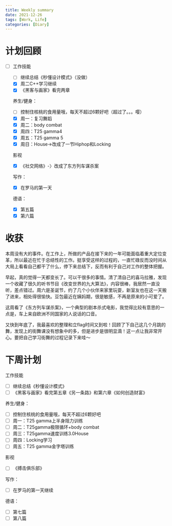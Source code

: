 ```yaml
---
title: Weekly summary
date: 2021-12-26
tags: [Work, Life]
categories: [Diary]
---
```


# 计划回顾

- [ ] 工作技能
  
  - [ ] 继续总结《秒懂设计模式》（没做）
  - [x] 周二C++学习继续
  - [x] 《黑客与画家》看完两章
  
  养生/健身：
  
  - [ ] 控制住核桃的食用量哦，每天不超过6颗好吧（超过了。。。嘤）
  - [x] 周一：复习舞蹈
  - [x] 周二：body combat
  - [x] 周四：T25 gamma4
  - [x] 周五：T25 gamma 5
  - [x] 周日：House->改成了一节Hiphop和Locking
  
  影视
  
  - [x] 《社交网络》-〉改成了东方列车谋杀案
  
  写作：
  
  - [x] 在罗马的第一天
  
  德语：
  
  - [x] 第五篇
  - [x] 第六篇

# 收获

本周没有大的事件。在工作上，所做的产品在接下来的一年可能面临着重大定位变革，所以最近在忙于总结性的工作。挺享受这样的过程的，一直忙碌反而没时间从大局上看看自己都干了什么，停下来总结下，反而有利于自己对工作的整体把握。

早起，真的觉得一天都变长了。可以干很多的事情。清了清自己的喜马拉雅，发现一个收藏了很久的听书节目《改变世界的九大算法》，内容很棒，我居然一直没听，差点错过。周六是圣诞节，约了几个小伙伴来家里玩耍，新室友也在这一天搬了进来，相处得很愉快。豆包最近在姨妈期，很是敏感，不再是原来的小可爱了。

这周看了《东方列车谋杀案》，一个典型的剧本杀式电影，我觉得比较有意思的一点是，车上来自欧洲不同国家的人说话的口音。

又快到年底了，我最喜欢的整理和立flag时间又到啦！回顾了下自己这几个月跳的舞，发现上的街舞课没有想象中的多，但是进步是很明显滴！这一点让我非常开心。要把自己学习街舞的过程记录下来哇～

# 下周计划

工作技能

- [ ] 继续总结《秒懂设计模式》
- [ ] 《黑客与画家》看完第五章《另一条路》和第六章《如何创造财富》

养生/健身：

- [ ] 控制住核桃的食用量哦，每天不超过6颗好吧
- [ ] 周一：T25 gamma上半身阻力训练
- [ ] 周二：T25gamma极限循环+body combat
- [ ] 周三：T25gamma速度训练3.0House
- [ ] 周四：Locking学习
- [ ] 周五：T25 gamma金字塔训练

影视

- [ ] 《搏击俱乐部》

写作：

- [ ] 在罗马的第一天继续

德语：

- [ ] 第七篇
- [ ] 第八篇